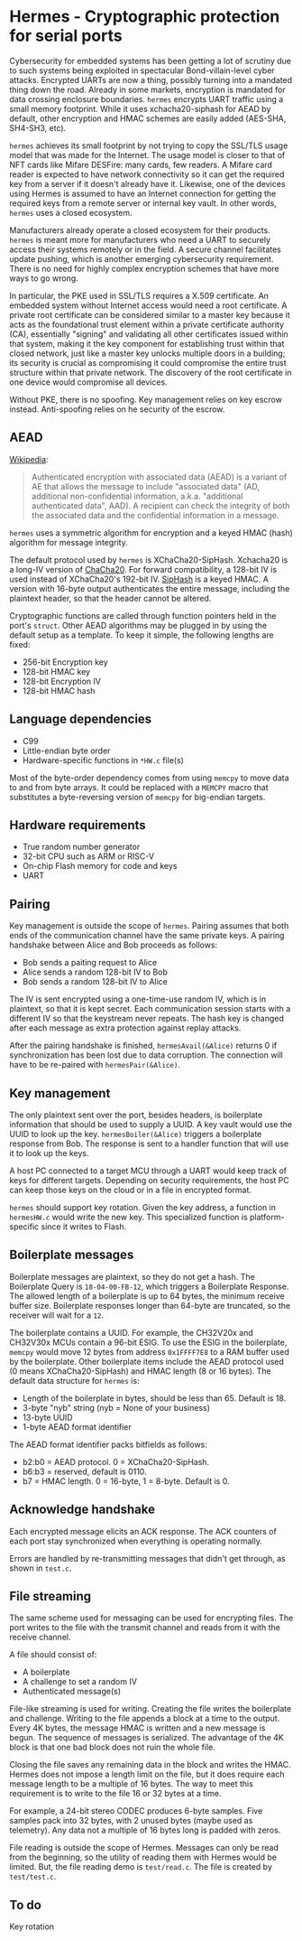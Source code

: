 # Hermes - Cryptographic protection for serial ports

Cybersecurity for embedded systems has been getting a lot of scrutiny due to such systems being exploited in spectacular Bond-villain-level cyber attacks. Encrypted UARTs are now a thing, possibly turning into a mandated thing down the road. Already in some markets, encryption is mandated for data crossing enclosure boundaries. `hermes` encrypts UART traffic using a small memory footprint. While it uses xchacha20-siphash for AEAD by default, other encryption and HMAC schemes are easily added (AES-SHA, SH4-SH3, etc).

`hermes` achieves its small footprint by not trying to copy the SSL/TLS usage model that was made for the Internet. The usage model is closer to that of NFT cards like Mifare DESFire: many cards, few readers. A Mifare card reader is expected to have network connectivity so it can get the required key from a server if it doesn't already have it. Likewise, one of the devices using Hermes is assumed to have an Internet connection for getting the required keys from a remote server or internal key vault. In other words, `hermes` uses a closed ecosystem.

Manufacturers already operate a closed ecosystem for their products. `hermes` is meant more for manufacturers who need a UART to securely access their systems remotely or in the field. A secure channel facilitates update pushing, which is another emerging cybersecurity requirement. There is no need for highly complex encryption schemes that have more ways to go wrong.

In particular, the PKE used in SSL/TLS requires a X.509 certificate. An embedded system without Internet access would need a root certificate. A private root certificate can be considered similar to a master key because it acts as the foundational trust element within a private certificate authority (CA), essentially "signing" and validating all other certificates issued within that system, making it the key component for establishing trust within that closed network, just like a master key unlocks multiple doors in a building; its security is crucial as compromising it could compromise the entire trust structure within that private network. The discovery of the root certificate in one device would compromise all devices.

Without PKE, there is no spoofing. Key management relies on key escrow instead. Anti-spoofing relies on he security of the escrow.

## AEAD

[Wikipedia](https://en.wikipedia.org/wiki/Authenticated_encryption):
> Authenticated encryption with associated data (AEAD) is a variant of AE that allows the message to include "associated data" (AD, additional non-confidential information, a.k.a. "additional authenticated data", AAD). A recipient can check the integrity of both the associated data and the confidential information in a message.

`hermes` uses a symmetric algorithm for encryption and a keyed HMAC (hash) algorithm for message integrity.

The default protocol used by `hermes` is XChaCha20-SipHash. Xchacha20 is a long-IV version of [ChaCha20](https://en.wikipedia.org/wiki/Salsa20). For forward compatibility, a 128-bit IV is used instead of XChaCha20's 192-bit IV. [SipHash](https://en.wikipedia.org/wiki/SipHash) is a keyed HMAC. A version with 16-byte output authenticates the entire message, including the plaintext header, so that the header cannot be altered.

Cryptographic functions are called through function pointers held in the port's `struct`. Other AEAD algorithms may be plugged in by using the default setup as a template. To keep it simple, the following lengths are fixed:

- 256-bit Encryption key
- 128-bit HMAC key
- 128-bit Encryption IV
- 128-bit HMAC hash

## Language dependencies

* C99
* Little-endian byte order
* Hardware-specific functions in `*HW.c` file(s)

Most of the byte-order dependency comes from using `memcpy` to move data to and from byte arrays. It could be replaced with a `MEMCPY` macro that substitutes a byte-reversing version of `memcpy` for big-endian targets.

## Hardware requirements

* True random number generator
* 32-bit CPU such as ARM or RISC-V
* On-chip Flash memory for code and keys
* UART

## Pairing

Key management is outside the scope of `hermes`. Pairing assumes that both ends of the communication channel have the same private keys. A pairing handshake between Alice and Bob proceeds as follows:

- Bob sends a paiting request to Alice
- Alice sends a random 128-bit IV to Bob
- Bob sends a random 128-bit IV to Alice

The IV is sent encrypted using a one-time-use random IV, which is in plaintext, so that it is kept secret. Each communication session starts with a different IV so that the keystream never repeats. The hash key is changed after each message as extra protection against replay attacks.

After the pairing handshake is finished, `hermesAvail(&Alice)` returns 0 if synchronization has been lost due to data corruption. The connection will have to be re-paired with `hermesPair(&Alice)`.

## Key management

The only plaintext sent over the port, besides headers, is boilerplate information that should be used to supply a UUID. A key vault would use the UUID to look up the key. `hermesBoiler(&Alice)` triggers a boilerplate response from Bob. The response is sent to a handler function that will use it to look up the keys.

A host PC connected to a target MCU through a UART would keep track of keys for different targets. Depending on security requirements, the host PC can keep those keys on the cloud or in a file in encrypted format.

`hermes` should support key rotation. Given the key address, a function in `hermesHW.c` would write the new key. This specialized function is platform-specific since it writes to Flash.

## Boilerplate messages

Boilerplate messages are plaintext, so they do not get a hash. The Boilerplate Query is `18-04-00-FB-12`, which triggers a Boilerplate Response. The allowed length of a boilerplate is up to 64 bytes, the minimum receive buffer size. Boilerplate responses longer than 64-byte are truncated, so the receiver will wait for a `12`.

The boilerplate contains a UUID. For example, the CH32V20x and CH32V30x MCUs contain a 96-bit ESIG. To use the ESIG in the boilerplate, `memcpy` would move 12 bytes from address `0x1FFFF7E8` to a RAM buffer used by the boilerplate. Other boilerplate items include the AEAD protocol used (0 means XChaCha20-SipHash) and HMAC length (8 or 16 bytes). The default data structure for `hermes` is:

- Length of the boilerplate in bytes, should be less than 65. Default is 18.
- 3-byte "nyb" string (nyb = None of your business)
- 13-byte UUID
- 1-byte AEAD format identifier

The AEAD format identifier packs bitfields as follows:

- b2:b0 = AEAD protocol. 0 = XChaCha20-SipHash.
- b6:b3 = reserved, default is 0110.
- b7 = HMAC length. 0 = 16-byte, 1 = 8-byte. Default is 0.

## Acknowledge handshake

Each encrypted message elicits an ACK response. The ACK counters of each port stay synchronized when everything is operating normally.

Errors are handled by re-transmitting messages that didn't get through, as shown in `test.c`.

## File streaming

The same scheme used for messaging can be used for encrypting files. The port writes to the file with the transmit channel and reads from it with the receive channel.

A file should consist of:

- A boilerplate
- A challenge to set a random IV
- Authenticated message(s)

File-like streaming is used for writing. Creating the file writes the boilerplate and challenge. Writing to the file appends a block at a time to the output. Every 4K bytes, the message HMAC is written and a new message is begun. The sequence of messages is serialized. The advantage of the 4K block is that one bad block does not ruin the whole file.

Closing the file saves any remaining data in the block and writes the HMAC. Hermes does not impose a length limit on the file, but it does require each message length to be a multiple of 16 bytes. The way to meet this requirement is to write to the file 16 or 32 bytes at a time.

For example, a 24-bit stereo CODEC produces 6-byte samples. Five samples pack into 32 bytes, with 2 unused bytes (maybe used as telemetry). Any data not a multiple of 16 bytes long is padded with zeros.

File reading is outside the scope of Hermes. Messages can only be read from the beginning, so the utility of reading them with Hermes would be limited. But, the file reading demo is `test/read.c`. The file is created by `test/test.c`.

## To do

Key rotation
